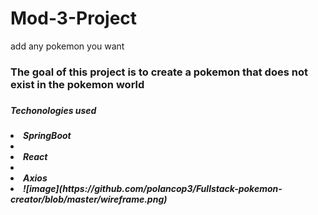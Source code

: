 # Mod-3-Project
add any pokemon you want
<h3>The goal of this project is to create a pokemon that does not exist in the pokemon world<h3/>
<h5>Techonologies used<h5/>
   <li>SpringBoot<li/>
     <li>React<li/>
       <li>Axios<li/>
![image](https://github.com/polancop3/Fullstack-pokemon-creator/blob/master/wireframe.png)
